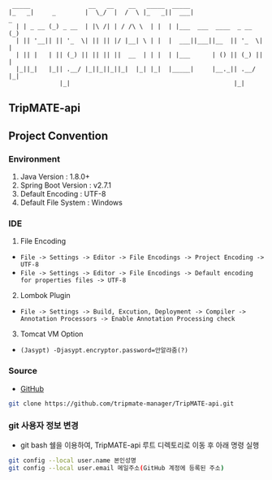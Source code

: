 ```plain
 _____                __   __    __   _____  _____
|_   _|     _        |  \_/  |  /  \ |_   _||  ___|                   _
  | | _ __ (_) _ __  | |\ /| | / /\ \  | |  | |___  ___  ____  _ __  (_)
  | || '__|| || '_  \| || || |/ |__| \ | |  |  ___||___||__  || '_  \| |
  | || |   | || (_) || || || ||  __  | | |  | |___      | () || (_) || |
  |_||_|   |_|| .__/ |_||_||_||_|  |_| |_|  |_____|     |__._|| .__/ |_|
              |_|                                             |_|
```

## TripMATE-api

## Project Convention
### Environment
1. Java Version : 1.8.0+
2. Spring Boot Version : v2.7.1
3. Default Encoding : UTF-8
4. Default File System : Windows

### IDE
1. File Encoding
  * `File -> Settings -> Editor -> File Encodings -> Project Encoding -> UTF-8`
  * `File -> Settings -> Editor -> File Encodings -> Default encoding for properties files -> UTF-8`
2. Lombok Plugin
  * `File -> Settings -> Build, Excution, Deployment -> Compiler -> Annotation Processors -> Enable Annotation Processing check`
3. Tomcat VM Option
  * `(Jasypt) -Djasypt.encryptor.password=안알랴줌(?)`

### Source
* [GitHub](https://github.com/tripmate-manager/TripMATE-api)

```bash
git clone https://github.com/tripmate-manager/TripMATE-api.git 
```

### git 사용자 정보 변경
* git bash 쉘을 이용하여, TripMATE-api 루트 디렉토리로 이동 후 아래 명령 실행
```bash
git config --local user.name 본인성명
git config --local user.email 메일주소(GitHub 계정에 등록된 주소)
```
